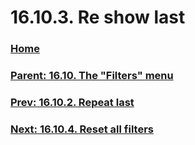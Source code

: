 # 16.10.3. Re show last

### [Home](./00-home.md)
### [Parent: 16.10. The "Filters" menu](./16-10-00-the-filters-menu.md)
### [Prev: 16.10.2. Repeat last](./16-10-02-repeat-last.md)
### [Next: 16.10.4. Reset all filters](./16-10-04-reset-all-filters.md)
